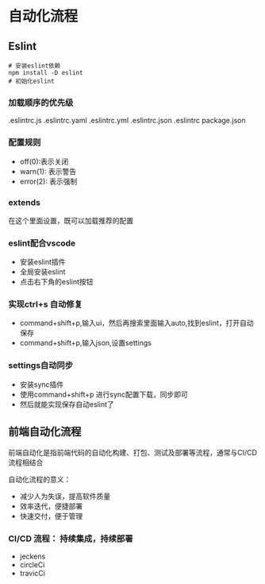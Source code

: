 # 自动化流程

## Eslint

```
# 安装eslint依赖
npm install -D eslint
# 初始化eslint
```

### 加载顺序的优先级
.eslintrc.js
.eslintrc.yaml
.eslintrc.yml
.eslintrc.json
.eslintrc
package.json

### 配置规则
* off(0):表示关闭
* warn(1): 表示警告
* error(2): 表示强制

### extends
在这个里面设置，既可以加载推荐的配置

### eslint配合vscode
* 安装eslint插件
* 全局安装eslint
* 点击右下角的eslint按钮

### 实现ctrl+s 自动修复
* command+shift+p,输入ui，然后再搜索里面输入auto,找到eslint，打开自动保存
* command+shift+p,输入json,设置settings

### settings自动同步
* 安装sync插件
* 使用command+shift+p 进行sync配置下载，同步即可
* 然后就能实现保存自动eslint了



## 前端自动化流程
前端自动化是指前端代码的自动化构建、打包、测试及部署等流程，通常与CI/CD流程相结合

自动化流程的意义：
* 减少人为失误，提高软件质量
* 效率迭代，便捷部署
* 快速交付，便于管理

### CI/CD 流程： 持续集成，持续部署

* jeckens
* circleCi
* travicCi
